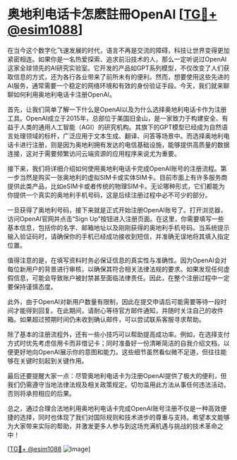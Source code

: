 # 奥地利电话卡怎麽註冊OpenAI [[TG💪+ @esim1088](https://t.me/s/esim1088)]

在当今这个数字化飞速发展的时代，语言不再是交流的障碍，科技让世界变得更加紧密相连。如果你是一名热爱探索、追求前沿技术的人，那么一定听说过OpenAI这家全球领先的AI研究实验室。它开发的产品如GPT系列模型，不仅改变了人们获取信息的方式，还为各行各业带来了前所未有的便利。然而，想要使用这些先进的AI服务，通常需要一个稳定的网络环境和有效的身份验证手段。今天，我们就来聊聊如何利用奥地利电话卡注册OpenAI。

首先，让我们简单了解一下什么是OpenAI以及为什么选择奥地利电话卡作为注册工具。OpenAI成立于2015年，总部位于美国旧金山，是一家致力于构建安全、有益于人类的通用人工智能（AGI）的研究机构。其旗下的GPT模型已经成为自然语言处理领域的标杆，广泛应用于文本生成、翻译、问答等场景中。而选择奥地利电话卡进行注册，则是因为奥地利拥有发达的电信基础设施，能够提供高质量的数据连接，这对于需要频繁访问云端资源的应用程序来说尤为重要。

接下来，我们将详细介绍如何使用奥地利电话卡完成OpenAI账号的注册流程。第一步当然是购买一张奥地利的虚拟SIM卡或实体SIM卡。目前市面上有许多服务商提供此类产品，比如eSIM卡或者传统的物理SIM卡。无论哪种形式，它们都能为你提供一个真实的奥地利手机号码，这是后续注册过程中必不可少的部分。

一旦获得了奥地利号码，接下来就是正式开始注册OpenAI账号了。打开浏览器，访问OpenAI官网并点击“Sign Up”按钮进入注册页面。在这里，你需要填写一些基本信息，包括你的名字、邮箱地址以及刚刚获得的奥地利手机号码。当系统提示输入验证码时，请确保你的手机已经成功接收到短信，并准确无误地将其填入指定位置。

值得注意的是，在填写资料时务必保证信息的真实性与准确性。因为OpenAI会对每位新用户的背景进行审核，以确保其符合相关法律法规的要求。如果发现任何虚假信息，可能会导致账户被封禁甚至面临法律责任。因此，在整个注册过程中一定要保持谨慎态度。

此外，由于OpenAI对新用户数量有限制，因此在提交申请后可能需要等待一段时间才能得到回复。在此期间，请耐心等待官方邮件通知，并随时关注自己的收件箱。如果超过预期时间仍未收到确认邮件，可以尝试联系客服寻求帮助。

除了基本的注册流程外，还有一些小技巧可以帮助提高成功率。例如，在选择支付方式时优先考虑信用卡而非借记卡；同时准备好一份清晰简洁的自我介绍文档，以便更好地向OpenAI展示你的意图和能力。这些细节虽然看似微不足道，但往往能够在关键时刻起到关键作用。

最后还要提醒大家一点：尽管奥地利电话卡为注册OpenAI提供了极大的便利，但我们仍需遵守当地法律法规及相关政策规定。切勿滥用此方法从事任何违法活动，否则将承担相应的后果。

总之，通过合理合法地利用奥地利电话卡完成OpenAI账号注册不仅是一种高效便捷的选择，同时也体现了我们对国际规则和技术进步的尊重与支持。希望本文能够为大家带来实际的帮助，并激发更多人参与到这场充满机遇与挑战的技术革命之中！

[[TG💪+ @esim1088](https://t.me/s/esim1088) ![Image](https://i.postimg.cc/4NQfJmqS/Snipaste-2025-05-13-00-14-12.png)]